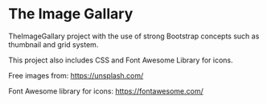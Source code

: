 <h1>The Image Gallary</h1>

<p>TheImageGallary project with the use of strong Bootstrap concepts such as thumbnail and grid system.</p>

<p>This project also includes CSS and Font Awesome Library for icons.</p>

<p>Free images from: <a href="https://unsplash.com/">https://unsplash.com/</a></p>

<p>Font Awesome library for icons: <a href="https://fontawesome.com/">https://fontawesome.com/</a></p>


